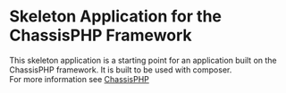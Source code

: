 # Skeleton Application for the ChassisPHP Framework
This skeleton application is a starting point for an application built on the ChassisPHP framework. It is built to be used with composer.<br>
For more information see [ChassisPHP](https://ChassisPHP.com)
